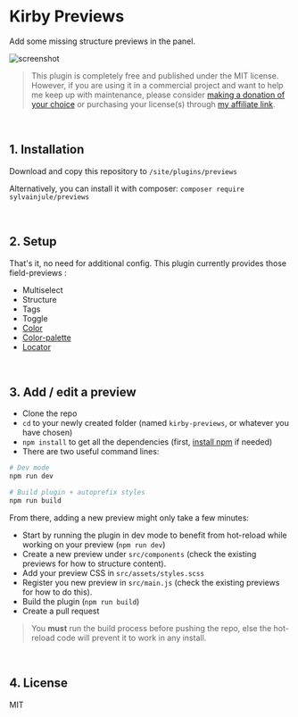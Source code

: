 # Kirby Previews

Add some missing structure previews in the panel.

![screenshot](https://user-images.githubusercontent.com/14079751/50736950-dcab0080-11c3-11e9-9548-02a04cdacaaf.jpg)

> This plugin is completely free and published under the MIT license. However, if you are using it in a commercial project and want to help me keep up with maintenance, please consider [making a donation of your choice](https://www.paypal.me/sylvainjule) or purchasing your license(s) through [my affiliate link](https://a.paddle.com/v2/click/1129/36369?link=1170).

<br/>

## 1. Installation

Download and copy this repository to ```/site/plugins/previews```

Alternatively, you can install it with composer: ```composer require sylvainjule/previews```

<br/>

## 2. Setup

That's it, no need for additional config. This plugin currently provides those field-previews : 

- Multiselect
- Structure
- Tags
- Toggle
- [Color](https://github.com/TimOetting/kirby-color)
- [Color-palette](https://github.com/sylvainjule/kirby-color-palette)
- [Locator](https://github.com/sylvainjule/kirby-locator)

<br/>

## 3. Add / edit a preview

- Clone the repo
- `cd` to your newly created folder (named `kirby-previews`, or whatever you have chosen)
- `npm install` to get all the dependencies (first, [install npm](https://www.npmjs.com/get-npm) if needed)
- There are two useful command lines:

```bash
# Dev mode
npm run dev

# Build plugin + autoprefix styles
npm run build
```

From there, adding a new preview might only take a few minutes: 

- Start by running the plugin in dev mode to benefit from hot-reload while working on your preview (`npm run dev`)
- Create a new preview under `src/components` (check the existing previews for how to structure content).
- Add your preview CSS in `src/assets/styles.scss`
- Register you new preview in `src/main.js` (check the existing previews for how to do this).
- Build the plugin (`npm run build`)
- Create a pull request

> You **must** run the build process before pushing the repo, else the hot-reload code will prevent it to work in any install.

<br/>

## 4. License

MIT